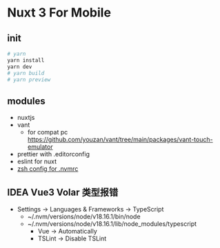 # Nuxt 3 For Mobile

## init

```bash
# yarn
yarn install
yarn dev
# yarn build
# yarn preview
```

## modules

- nuxtjs
- vant
  - for compat pc https://github.com/youzan/vant/tree/main/packages/vant-touch-emulator
- prettier with .editorconfig
- eslint for nuxt
- [zsh config for .nvmrc](https://stackoverflow.com/a/39519460/4348530)

## IDEA Vue3 Volar 类型报错

- Settings -> Languages & Frameworks -> TypeScript
  - ~/.nvm/versions/node/v18.16.1/bin/node
  - ~/.nvm/versions/node/v18.16.1/lib/node_modules/typescript
    - Vue -> Automatically
    - TSLint -> Disable TSLint
